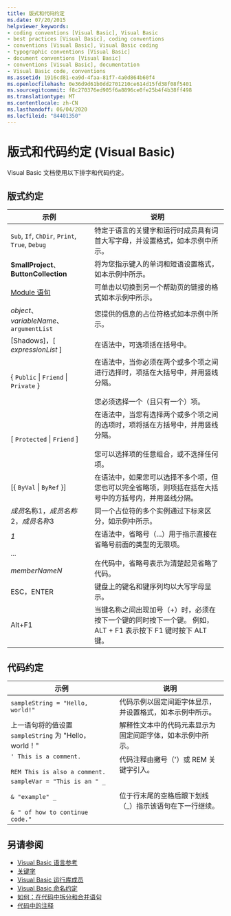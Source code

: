 ```yaml
---
title: 版式和代码约定
ms.date: 07/20/2015
helpviewer_keywords:
- coding conventions [Visual Basic], Visual Basic
- best practices [Visual Basic], coding conventions
- conventions [Visual Basic], Visual Basic coding
- typographic conventions [Visual Basic]
- document conventions [Visual Basic]
- conventions [Visual Basic], documentation
- Visual Basic code, conventions
ms.assetid: 1916cd81-ea9d-4faa-81f7-4a0d864b60f4
ms.openlocfilehash: 0e36d9d61b0dd2701210ce614d15fd38f08f5401
ms.sourcegitcommit: f8c270376ed905f6a8896ce0fe25b4f4b38ff498
ms.translationtype: MT
ms.contentlocale: zh-CN
ms.lasthandoff: 06/04/2020
ms.locfileid: "84401350"
---
```

# <a name="typographic-and-code-conventions-visual-basic"></a>版式和代码约定 (Visual Basic)

Visual Basic 文档使用以下排字和代码约定。  
  
## <a name="typographic-conventions"></a>版式约定  
  
|示例|说明|  
|-------------|-----------------|  
|`Sub`, `If`, `ChDir`, `Print`, `True`, `Debug`|特定于语言的关键字和运行时成员具有词首大写字母，并设置格式，如本示例中所示。|  
|**SmallProject**、 **ButtonCollection**|将为您指示键入的单词和短语设置格式，如本示例中所示。|  
|[Module 语句](statements/module-statement.md)|可单击以切换到另一个帮助页的链接的格式如本示例中所示。|  
|*object*、 *variableName*、`argumentList`|您提供的信息的占位符格式如本示例中所示。|  
|[Shadows]，[ *expressionList* ]|在语法中，可选项括在括号中。|  
|{ `Public` &#124; `Friend` &#124; `Private` }|在语法中，当你必须在两个或多个项之间进行选择时，项括在大括号中，并用竖线分隔。<br /><br /> 您必须选择一个（且只有一个）项。|  
|[ `Protected` &#124; `Friend` ]|在语法中，当您有选择两个或多个项之间的选项时，项将括在方括号中，并用竖线分隔。<br /><br /> 您可以选择项的任意组合，或不选择任何项。|  
|[{ `ByVal` &#124; `ByRef` }]|在语法中，如果您可以选择不多个项，但您也可以完全省略项，则项括在括在大括号中的方括号内，并用竖线分隔。|  
|*成员*名称1，*成员名称*2，*成员名称*3|同一个占位符的多个实例通过下标来区分，如示例中所示。|  
|*1*<br /><br /> ...<br /><br /> *memberNameN*|在语法中，省略号（...）用于指示直接在省略号前面的类型的无限项。<br /><br /> 在代码中，省略号表示为清楚起见省略了代码。|  
|ESC，ENTER|键盘上的键名和键序列均以大写字母显示。|  
|Alt+F1|当键名称之间出现加号（+）时，必须在按下一个键的同时按下一个键。 例如，ALT + F1 表示按下 F1 键时按下 ALT 键。|  
  
## <a name="code-conventions"></a>代码约定  
  
|示例|说明|  
|-------------|-----------------|  
|`sampleString = "Hello, world!"`|代码示例以固定间距字体显示，并设置格式，如本示例中所示。|  
|上一语句将的值设置 `sampleString` 为 "Hello，world！"|解释性文本中的代码元素显示为固定间距字体，如本示例中所示。|  
|`' This is a comment.`<br /><br /> `REM This is also a comment.`|代码注释由撇号（'）或 REM 关键字引入。|  
|`sampleVar = "This is an " _`<br /><br /> `& "example" _`<br /><br /> `& " of how to continue code."`|位于行末尾的空格后跟下划线（_）指示该语句在下一行继续。|  
  
## <a name="see-also"></a>另请参阅

- [Visual Basic 语言参考](index.md)
- [关键字](keywords/index.md)
- [Visual Basic 运行库成员](runtime-library-members.md)
- [Visual Basic 命名约定](../programming-guide/program-structure/naming-conventions.md)
- [如何：在代码中拆分和合并语句](../programming-guide/program-structure/how-to-break-and-combine-statements-in-code.md)
- [代码中的注释](../programming-guide/program-structure/comments-in-code.md)
